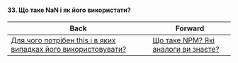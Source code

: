 #### 33. Що таке NaN і як його використати?



| Back | Forward |
|---|---|
| [Для чого потрібен this і в яких випадках його використовувати?](/ua/junior/javascript/what-is-the-purpose-of-this-and-when-should-it-be-used.md)  | [Що таке NPM? Які аналоги ви знаєте?](/ua/junior/javascript/what-is-npm-do-you-know-any-alternatives.md) |